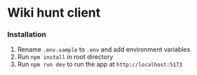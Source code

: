 # Wiki hunt client

### Installation
1. Rename `.env.sample` to `.env` and add environment variables
2. Run `npm install` in root directory
3. Run `npm run dev` to run the app at `http://localhost:5173`
